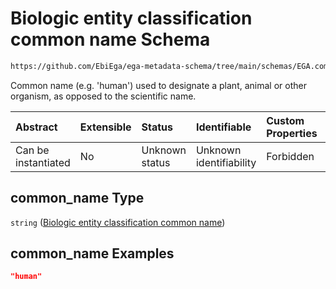 # Biologic entity classification common name Schema

```txt
https://github.com/EbiEga/ega-metadata-schema/tree/main/schemas/EGA.common-definitions.json#/definitions/organism_descriptor/properties/common_name
```

Common name (e.g. 'human') used to designate a plant, animal or other organism, as opposed to the scientific name.

| Abstract            | Extensible | Status         | Identifiable            | Custom Properties | Additional Properties | Access Restrictions | Defined In                                                                                |
| :------------------ | :--------- | :------------- | :---------------------- | :---------------- | :-------------------- | :------------------ | :---------------------------------------------------------------------------------------- |
| Can be instantiated | No         | Unknown status | Unknown identifiability | Forbidden         | Allowed               | none                | [EGA.common-definitions.json*](../out/EGA.common-definitions.json "open original schema") |

## common_name Type

`string` ([Biologic entity classification common name](ega-12-definitions-organism-obi0100026-descriptor-block-properties-biologic-entity-classification-common-name.md))

## common_name Examples

```json
"human"
```
